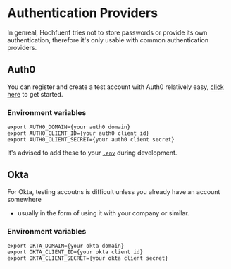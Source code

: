 # Authentication Providers

In genreal, Hochfuenf tries not to store passwords or provide its own authentication,
therefore it's only usable with common authentication providers.

## Auth0

You can register and create a test account with Auth0 relatively easy, 
[click here](https://auth0.com/signup) to get started.

### Environment variables

```shell
export AUTH0_DOMAIN={your auth0 domain}
export AUTH0_CLIENT_ID={your auth0 client id}
export AUTH0_CLIENT_SECRET={your auth0 client secret}
```

It's advised to add these to your [`.env`](../.env.example) during development.

## Okta

For Okta, testing accoutns is difficult unless you already have an account somewhere
- usually in the form of using it with your company or similar.

### Environment variables

```shell
export OKTA_DOMAIN={your okta domain}
export OKTA_CLIENT_ID={your okta client id}
export OKTA_CLIENT_SECRET={your okta client secret}
```
